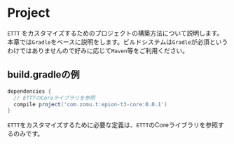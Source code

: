 # Project
`ETTT` をカスタマイズするためのプロジェクトの構築方法について説明します。
本章では`Gradle`をベースに説明をします。ビルドシステムは`Gradle`が必須というわけではありませんので好みに応じて`Maven`等をご利用ください。　


## build.gradleの例

```groovy
dependencies {
  // ETTTのCoreライブラリを参照
  compile project('com.zomu.t:epion-t3-core:0.0.1')  
}
```

`ETTT`をカスタマイズするために必要な定義は、`ETTT`のCoreライブラリを参照するのみです。

